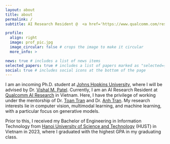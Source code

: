 ```yaml
---
layout: about
title: about
permalink: /
subtitle: AI Research Resident @  <a href='https://www.qualcomm.com/research/artificial-intelligence'>Qualcomm AI Research</a>, Vietnam

profile:
  align: right
  image: prof_pic.jpg
  image_circular: false # crops the image to make it circular
  more_info: >

news: true # includes a list of news items
selected_papers: true # includes a list of papers marked as "selected={true}"
social: true # includes social icons at the bottom of the page
---
```


I am an incoming Ph.D. student at <a href="https://engineering.jhu.edu/">Johns Hopkins University</a>, where I will be advised by Dr. <a href="https://scholar.google.com/citations?user=AkEXTbIAAAAJ">Vishal M. Patel</a>. Currently, I am an AI Research Resident at <a href="https://www.qualcomm.com/research/artificial-intelligence">Qualcomm AI Research</a> in Vietnam. Here, I have the privilege of working under the mentorship of Dr. <a href="https://scholar.google.com.vn/citations?user=PnwSuNMAAAAJ">Toan Tran</a> and Dr. <a href="https://scholar.google.com/citations?user=FYZ5ODQAAAAJ&hl/">Anh Tran</a>. My research interests lie in computer vision, multimodal learning, and machine learning, with a particular focus on generative models.

Prior to this, I received my Bachelor of Engineering in Information Technology from <a href="https://hust.edu.vn/">Hanoi University of Science and Technology</a> (HUST) in Vietnam in 2023, where I graduated with the highest GPA in my graduating class.